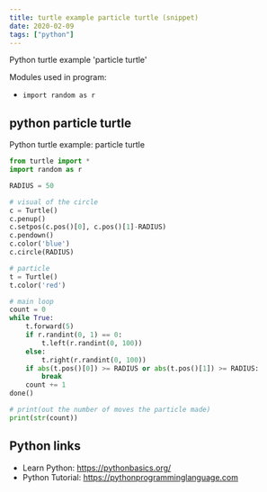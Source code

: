 ```yaml
---
title: turtle example particle turtle (snippet)
date: 2020-02-09
tags: ["python"]
---
```

Python turtle example 'particle turtle'


Modules used in program: 
* `import random as r`

## python particle turtle

Python turtle example: particle turtle

```python
from turtle import *
import random as r

RADIUS = 50

# visual of the circle
c = Turtle()
c.penup()
c.setpos(c.pos()[0], c.pos()[1]-RADIUS)
c.pendown()
c.color('blue')
c.circle(RADIUS)

# particle
t = Turtle()
t.color('red')

# main loop
count = 0
while True:
    t.forward(5)
    if r.randint(0, 1) == 0:
        t.left(r.randint(0, 100))
    else:
        t.right(r.randint(0, 100))
    if abs(t.pos()[0]) >= RADIUS or abs(t.pos()[1]) >= RADIUS:
        break
    count += 1
done()

# print(out the number of moves the particle made)
print(str(count))


```

## Python links

- Learn Python: https://pythonbasics.org/
- Python Tutorial: https://pythonprogramminglanguage.com
